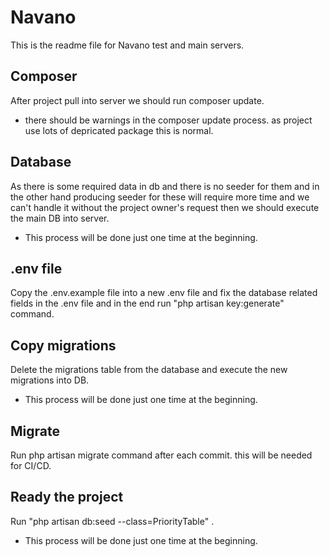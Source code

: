 # Navano
This is the readme file for Navano test and main servers.

## Composer
After project pull into server we should run composer update.

* there should be warnings in the composer update process. as project use lots of depricated package this is normal.

## Database
As there is some required data in db and there is no seeder for them and in the other hand producing seeder for these will require more time and we can't handle it without the project owner's request then we should execute the main DB into server.

* This process will be done just one time at the beginning.

## .env file
Copy the .env.example file into a new .env file and fix the database related fields in the .env file and in the end run "php artisan key:generate" command.

## Copy migrations
Delete the migrations table from the database and execute the new migrations into DB.

* This process will be done just one time at the beginning.

## Migrate
Run php artisan migrate command after each commit. this will be needed for CI/CD.

## Ready the project
Run "php artisan db:seed --class=PriorityTable" .

* This process will be done just one time at the beginning.
